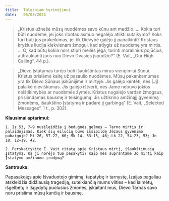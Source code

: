 ```yaml
---
title:  Tolesniam tyrinėjimui
date:   05/03/2021
---
```


> <p></p>
> „Kristus užnešė mūsų nuodėmes savo kūnu ant medžio. ... Kokia turi būti nuodėmė, jei joks ribotas asmuo negalėjo atlikti sutaikymo? Koks turi būti jos prakeikimas, jei tik Dievybė galėjo jį panaikinti? Kristaus kryžius liudija kiekvienam žmogui, kad atlygis už nuodėmę yra mirtis. ... O, kad būtų kokia nors stipri meilės jėga, turinti moralinius pojūčius, atitraukianti juos nuo Dievo Dvasios įspūdžio?“ (E. Vait, „Our High Calling“, 44 p.).

> <p></p>
> „Dievo Įstatymas turėjo būti išaukštintas mirus viengimiui Sūnui. Kristus prisiėmė kaltę už pasaulio nuodėmes. Mūsų pakankamumas yra tik Dievo Sūnaus įsikūnijime ir mirtyje. Jis galėjo kentėti, nes [Jį] palaikė dieviškumas. Jis galėjo ištverti, nes Jame nebuvo jokios neištikimybės ar nuodėmės žymės. Kristus nugalėjo vardan žmogaus, prisiimdamas bausmę ir teisingumą. Jis užtikrino amžinąjį gyvenimą žmonėms, išaukštino Įstatymą ir padarė jį garbingą“ (E. Vait, „Selected Messages“, 1 t., p. 302).

**Klausimai aptarimui:** 

`1. Iz 53, 7–9 nusileidžia į bedugnės gelmes – Tarno mirtis ir palaidojimas. Kiek šių eilučių buvo išsipildę Jėzaus gyvenimo pabaigoje? Mt 26, 57–27, 60; Mk 14, 53–15, 46; Lk 22, 54–23, 53; Jn 18, 12–19, 42.`

`2. Perskaitykite E. Vait citatą apie Kristaus mirtį, išaukštinusią Įstatymą. Ką ji norėjo tuo pasakyti? Kaip mes suprantame Jo mirtį kaip Įstatymo amžinumo įrodymą?`

**Santrauka:** 

Papasakojęs apie Išvaduotojo gimimą, tapatybę ir tarnystę, Izaijas pagaliau atskleidžia didžiausią tragediją, suteikiančią mums vilties – kad laimėtų, išgelbėtų ir išgydytų puolusius žmones, įskaitant mus, Dievo Tarnas savo noru prisiima mūsų kančią ir bausmę.
